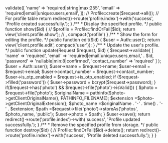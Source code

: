 <?php

namespace App\Http\Controllers\Client;

use App\Http\Controllers\Controller;
use Illuminate\Http\Request;
// use App\Models\Profile; // Uncomment if using a Profile model
use Illuminate\Support\Facades\Auth;

class ProfileController extends Controller
{
    /**
     * Display the user's profile.
     */
    public function index()
    {
        $user = Auth::user();
        return view('client.profile.index', compact('user'));
    }

    /**
     * Show the form for creating a new profile (optional).
     */
    public function create()
    {
        return view('client.profile.create');
    }

    /**
     * Store a newly created profile in storage.
     */
    public function store(Request $request)
    {
        $request->validate([
            'name'  => 'required|string|max:255',
            'email' => 'required|email|unique:users,email',
        ]);

        // Profile::create($request->all()); // For profile table

        return redirect()->route('profile.index')->with('success', 'Profile created successfully.');
    }

    /**
     * Display the specified profile.
     */
    public function show($id)
    {
        // $profile = Profile::findOrFail($id);
        return view('client.profile.show'); // , compact('profile')
    }

    /**
     * Show the form for editing the profile.
     */
    public function edit($id)
    {
        $user = Auth::user();

        return view('client.profile.edit', compact('user'));
    }

    /**
     * Update the user's profile.
     */
    public function update(Request $request, $id)
    {
        $request->validate(
        [
            'name'  => 'required',
            'email' => 'required|email|unique:users,email,' . $id,
            'password' => 'nullable|min:8|confirmed',
            'contact_number' => 'required'
        ] 
    );

        $user = Auth::user();
        $user->name = $request->name;
        $user->email = $request->email;
        $user->contact_number = $request->contact_number;
        $user->is_otp_enabled  = $request->is_otp_enabled;

        if ($request->filled('password')) {
            $user->password = bcrypt($request->password);
        }

        if($request->has('photo') && $request->file('photo')->isValid()) {
            $photo = $request->file('photo');
            $originalName = pathinfo($photo->getClientOriginalName(), PATHINFO_FILENAME);
            $extension =$photo->getClientOriginalExtension();

            $photo_name =$originalName . '-' . time() . '-' . $extension;
            $path =$request->file('photo')->storeAs('photos', $photo_name, 'public');
            $user->photo = $path;

        }

        $user->save();

        return redirect()->route('profile.index')->with('success', 'Profile updated successfully.');
    }

    /**
     * Remove the specified profile from storage.
     */
    public function destroy($id)
    {
        // Profile::findOrFail($id)->delete();
        return redirect()->route('profile.index')->with('success', 'Profile deleted successfully.');
    }
}

